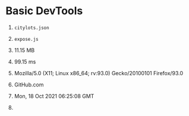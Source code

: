 # Basic DevTools

1. `citylots.json`

2. `expose.js`
3. 11.15 MB
4. 99.15 ms
5. Mozilla/5.0 (X11; Linux x86_64; rv:93.0) Gecko/20100101 Firefox/93.0
6. GitHub.com

7. Mon, 18 Oct 2021 06:25:08 GMT
8. 